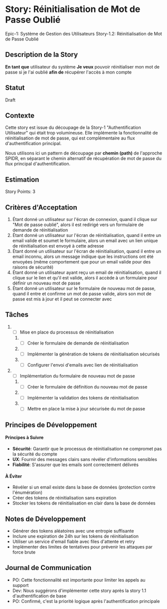 # Story: Réinitialisation de Mot de Passe Oublié

Epic-1: Système de Gestion des Utilisateurs
Story-1.2: Réinitialisation de Mot de Passe Oublié

## Description de la Story

**En tant que** utilisateur du système
**Je veux** pouvoir réinitialiser mon mot de passe si je l'ai oublié
**afin de** récupérer l'accès à mon compte

## Statut

Draft

## Contexte

Cette story est issue du découpage de la Story-1 "Authentification Utilisateur" qui était trop volumineuse. Elle implémente la fonctionnalité de réinitialisation de mot de passe, qui est complémentaire au flux d'authentification principal.

Nous utilisons ici un pattern de découpage par **chemin (path)** de l'approche SPIDR, en séparant le chemin alternatif de récupération de mot de passe du flux principal d'authentification.

## Estimation

Story Points: 3

## Critères d'Acceptation

1. Étant donné un utilisateur sur l'écran de connexion, quand il clique sur "Mot de passe oublié", alors il est redirigé vers un formulaire de demande de réinitialisation
2. Étant donné un utilisateur sur l'écran de réinitialisation, quand il entre un email valide et soumet le formulaire, alors un email avec un lien unique de réinitialisation est envoyé à cette adresse
3. Étant donné un utilisateur sur l'écran de réinitialisation, quand il entre un email inconnu, alors un message indique que les instructions ont été envoyées (même comportement que pour un email valide pour des raisons de sécurité)
4. Étant donné un utilisateur ayant reçu un email de réinitialisation, quand il clique sur le lien et qu'il est valide, alors il accède à un formulaire pour définir un nouveau mot de passe
5. Étant donné un utilisateur sur le formulaire de nouveau mot de passe, quand il entre et confirme un mot de passe valide, alors son mot de passe est mis à jour et il peut se connecter avec

## Tâches

1. - [ ] Mise en place du processus de réinitialisation
   1. - [ ] Créer le formulaire de demande de réinitialisation
   2. - [ ] Implémenter la génération de tokens de réinitialisation sécurisés
   3. - [ ] Configurer l'envoi d'emails avec lien de réinitialisation
2. - [ ] Implémentation du formulaire de nouveau mot de passe
   1. - [ ] Créer le formulaire de définition du nouveau mot de passe
   2. - [ ] Implémenter la validation des tokens de réinitialisation
   3. - [ ] Mettre en place la mise à jour sécurisée du mot de passe

## Principes de Développement

#### Principes à Suivre

- **Sécurité**: Garantir que le processus de réinitialisation ne compromet pas la sécurité du compte
- **UX**: Fournir des messages clairs sans révéler d'informations sensibles
- **Fiabilité**: S'assurer que les emails sont correctement délivrés

#### À Éviter

- Révéler si un email existe dans la base de données (protection contre l'énumération)
- Créer des tokens de réinitialisation sans expiration
- Stocker les tokens de réinitialisation en clair dans la base de données

## Notes de Développement

- Générer des tokens aléatoires avec une entropie suffisante
- Inclure une expiration de 24h sur les tokens de réinitialisation
- Utiliser un service d'email fiable avec files d'attente et retry
- Implémenter des limites de tentatives pour prévenir les attaques par force brute

## Journal de Communication

- PO: Cette fonctionnalité est importante pour limiter les appels au support
- Dev: Nous suggérons d'implémenter cette story après la story 1.1 d'authentification de base
- PO: Confirmé, c'est la priorité logique après l'authentification principale
